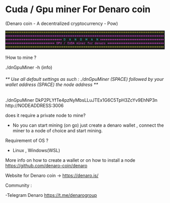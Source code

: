 # Cuda / Gpu miner For Denaro coin

(Denaro coin - A decentralized cryptocurrency - Pow)

![alt text](https://github.com/Dan70701/CudaMinerForDenaro/blob/ec15a54c4ad49106caa465824c26174bfb9839a5/minerHeader.png)

!How to mine ? 


./dnGpuMiner -h (info)

###### ** Use all default settings as such : ./dnGpuMiner (SPACE) followed by your wallet address (SPACE) the node address **
./dnGpuMiner DkP2PLYfTe4pzNyMbsLLuJTEx1G6C5TpH3ZcYv9EhNP3n http://NODEADDRESS:3006

does it require a private node to mine?
- No you can start mining (on go) just create a denaro wallet , connect the miner to a node of choice and start mining.

Requirement of OS ?
- Linux , Windows(WSL) 

More info on how to create a wallet or on how to install a node https://github.com/denaro-coin/denaro

Website for Denaro coin -> https://denaro.is/

Community :

-Telegram Denaro https://t.me/denarogroup
